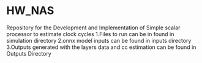# HW_NAS
Repository for the Development and Implementation of Simple scalar processor to estimate clock cycles
1.Files to run can be in found in simulation directory
2.onnx model inputs can be found in inputs directory
3.Outputs generated with the layers data and cc estimation can be found in Outputs Directory
